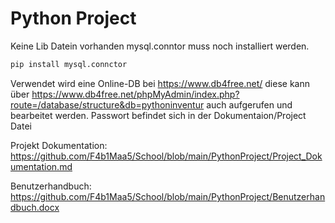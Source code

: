 # Python Project

Keine Lib Datein vorhanden mysql.conntor muss noch installiert werden.

```cmd
pip install mysql.connctor
```

Verwendet wird eine Online-DB bei https://www.db4free.net/ diese kann über https://www.db4free.net/phpMyAdmin/index.php?route=/database/structure&db=pythoninventur auch aufgerufen und bearbeitet werden. Passwort befindet sich in der Dokumentaion/Project Datei


Projekt Dokumentation: https://github.com/F4b1Maa5/School/blob/main/PythonProject/Project_Dokumentation.md

Benutzerhandbuch: https://github.com/F4b1Maa5/School/blob/main/PythonProject/Benutzerhandbuch.docx
